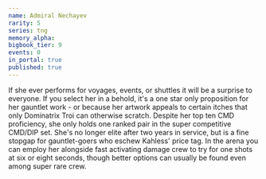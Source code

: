 ```yaml
---
name: Admiral Nechayev
rarity: 5
series: tng
memory_alpha:
bigbook_tier: 9
events: 0
in_portal: true
published: true
---
```


If she ever performs for voyages, events, or shuttles it will be a surprise to everyone. If you select her in a behold, it's a one star only proposition for her gauntlet work - or because her artwork appeals to certain itches that only Dominatrix Troi can otherwise scratch. Despite her top ten CMD proficiency, she only holds one ranked pair in the super competitive CMD/DIP set. She's no longer elite after two years in service, but is a fine stopgap for gauntlet-goers who eschew Kahless' price tag. In the arena you can employ her alongside fast activating damage crew to try for one shots at six or eight seconds, though better options can usually be found even among super rare crew.
